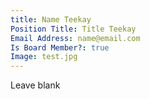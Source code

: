 ```yaml
---
title: Name Teekay
Position Title: Title Teekay
Email Address: name@email.com
Is Board Member?: true
Image: test.jpg
---
```


Leave blank
